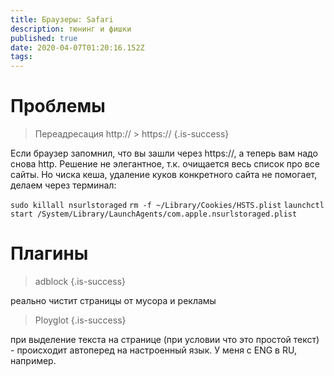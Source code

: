 ```yaml
---
title: Браузеры: Safari
description: тюнинг и фишки
published: true
date: 2020-04-07T01:20:16.152Z
tags: 
---
```


# Проблемы
> Переадресация http:// > https://
{.is-success}

Eсли браузер запомнил, что вы зашли через https://, а теперь вам надо снова http.
Решение не элегантное, т.к. очищается весь список про все сайты.
Но чиска кеша, удаление куков конкретного сайта не помогает, делаем через терминал:

`sudo killall nsurlstoraged`
`rm -f ~/Library/Cookies/HSTS.plist`
`launchctl start /System/Library/LaunchAgents/com.apple.nsurlstoraged.plist`


# Плагины
> adblock
{.is-success}

реально чистит страницы от мусора и рекламы

> Ployglot
{.is-success}


при выделение текста на странице (при условии что это простой текст) - происходит автоперед на настроенный язык. У меня с ENG в RU, например.